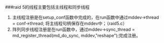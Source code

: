 ###raid 5的线程主要包括主线程和同步线程
1. 主线程注册是在setup_conf函数中完成的，在run函数中通过mddev->thread = conf->thread; 将主线程句柄保存在mddev中；（raid5.c）
2. 阵列同步线程注册是在run函数中，通过mddev->sync_thread = md_register_thread(md_do_sync, mddev,"reshape");完成注册。